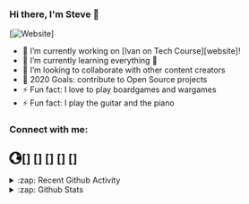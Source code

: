 ### Hi there, I'm Steve  👋

[![Website](https://academy.ivanontech.com/)]

- 🔭 I’m currently working on [Ivan on Tech Course][website]!
- 🌱 I’m currently learning everything 🤣
- 👯 I’m looking to collaborate with other content creators
- 🥅 2020 Goals: contribute to Open Source projects
- ⚡ Fun fact: I love to play boardgames and wargames
- ⚡ Fun fact: I play the guitar and the piano

### Connect with me:

[<img align="left" alt="" width="22px" src="https://raw.githubusercontent.com/iconic/open-iconic/master/svg/globe.svg" />]
[<img align="left" alt="" width="22px" src="https://cdn.jsdelivr.net/npm/simple-icons@v3/icons/youtube.svg" />]
[<img align="left" alt="" width="22px" src="https://cdn.jsdelivr.net/npm/simple-icons@v3/icons/twitter.svg" />]
[<img align="left" alt="" width="22px" src="https://cdn.jsdelivr.net/npm/simple-icons@v3/icons/linkedin.svg" />]
[<img align="left" alt="" width="22px" src="https://cdn.jsdelivr.net/npm/simple-icons@v3/icons/instagram.svg" />]
---

<details>
  <summary>:zap: Recent Github Activity</summary>

<!--START_SECTION:activity-->

<!--END_SECTION:activity-->

</details>

<details>
  <summary>:zap: Github Stats</summary>



</details>

